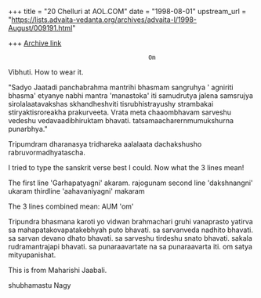 +++
title = "20 Chelluri at AOL.COM"
date = "1998-08-01"
upstream_url = "https://lists.advaita-vedanta.org/archives/advaita-l/1998-August/009191.html"

+++
[Archive link](https://lists.advaita-vedanta.org/archives/advaita-l/1998-August/009191.html)

                                            Om
Vibhuti.  How to wear it.

"Sadyo Jaatadi panchabrahma mantrihi bhasmam sangruhya ' agniriti bhasma'
etyanye nabhi mantra 'manastoka' iti samudrutya jalena samsrujya
sirolalaatavakshas skhandheshviti tisrubhistrayushy strambakai
stiryaktisroreakha prakurveeta.  Vrata meta chaaombhavam sarveshu vedeshu
vedavaadibhiruktam bhavati. tatsamaacharernmumukshurna punarbhya."

Tripumdram dharanasya tridhareka aalalaata dachakshusho rabruvormadhyatascha.

I tried to type the sanskrit verse best I could.  Now what the 3 lines mean!

The first line 'Garhapatyagni' akaram. rajogunam
second line 'dakshnangni' ukaram
thirdline 'aahavaniyagni' makaram

The 3 lines combined mean: AUM     'om'

Tripundra bhasmana karoti yo vidwan brahmachari gruhi vanaprasto yatirva sa
mahapatakovapatakebhyah puto bhavati.
sa sarvanveda nadhito bhavati.
sa sarvan devano dhato bhavati.
sa sarveshu tirdeshu snato bhavati.
sakala rudramantrajapi bhavati.
sa punaraavartate na sa punaraavarta iti.
om satya mityupanishat.

This is from Maharishi Jaabali.

shubhamastu                                                    Nagy

